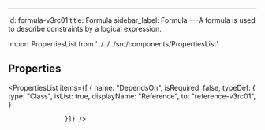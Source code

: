 --- 
id: formula-v3rc01 
title: Formula 
sidebar_label: Formula 
---A formula is used to describe constraints by a logical expression.

import PropertiesList from '../../../src/components/PropertiesList' 

## Properties 

<PropertiesList items={[ 
{
                        name: "DependsOn",
                        isRequired: false,
                        typeDef: 
    {
        type: "Class",
        isList: true,
        displayName: "Reference",
        to: "reference-v3rc01",
    }
    
                    }]} /> 
 
